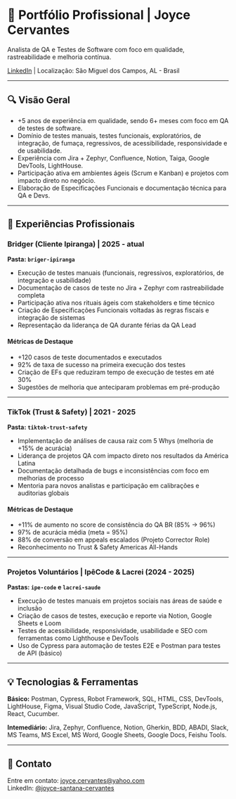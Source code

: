 # 🌟 Portfólio Profissional | Joyce Cervantes

Analista de QA e Testes de Software com foco em qualidade, rastreabilidade e melhoria contínua.

[LinkedIn](https://www.linkedin.com/in/joyce-santana-cervantes/) | Localização: São Miguel dos Campos, AL - Brasil

---

## 🔍 Visão Geral

- +5 anos de experiência em qualidade, sendo 6+ meses com foco em QA de testes de software.
- Domínio de testes manuais, testes funcionais, exploratórios, de integração, de fumaça, regressivos, de acessibilidade, responsividade e de usabilidade.
- Experiência com Jira + Zephyr, Confluence, Notion, Taiga, Google DevTools, LightHouse.
- Participação ativa em ambientes ágeis (Scrum e Kanban) e projetos com impacto direto no negócio.
- Elaboração de Especificações Funcionais e documentação técnica para QA e Devs.

---

## 📁 Experiências Profissionais

### Bridger (Cliente Ipiranga) | 2025 - atual

**Pasta: `briger-ipiranga`**

- Execução de testes manuais (funcionais, regressivos, exploratórios, de integração e usabilidade)
- Documentação de casos de teste no Jira + Zephyr com rastreabilidade completa
- Participação ativa nos rituais ágeis com stakeholders e time técnico
- Criação de Especificações Funcionais voltadas às regras fiscais e integração de sistemas
- Representação da liderança de QA durante férias da QA Lead

#### Métricas de Destaque

- +120 casos de teste documentados e executados
- 92% de taxa de sucesso na primeira execução dos testes
- Criação de EFs que reduziram tempo de execução de testes em até 30%
- Sugestões de melhoria que anteciparam problemas em pré-produção

---

### TikTok (Trust & Safety) | 2021 - 2025

**Pasta: `tiktok-trust-safety`**

- Implementação de análises de causa raiz com 5 Whys (melhoria de +15% de acurácia)
- Liderança de projetos QA com impacto direto nos resultados da América Latina
- Documentação detalhada de bugs e inconsistências com foco em melhorias de processo
- Mentoria para novos analistas e participação em calibrações e auditorias globais

#### Métricas de Destaque

- +11% de aumento no score de consistência do QA BR (85% → 96%)
- 97% de acurácia média (meta = 95%)
- 88% de conversão em appeals escalados (Projeto Corrector Role)
- Reconhecimento no Trust & Safety Americas All-Hands

---

### Projetos Voluntários | IpêCode & Lacrei (2024 - 2025)

**Pastas: `ipe-code` e `lacrei-saude`**

- Execução de testes manuais em projetos sociais nas áreas de saúde e inclusão
- Criação de casos de testes, execução e reporte via Notion, Google Sheets e Loom
- Testes de acessibilidade, responsividade, usabilidade e SEO com ferramentas como Lighthouse e DevTools
- Uso de Cypress para automação de testes E2E e Postman para testes de API (básico)

---

## 💡 Tecnologias & Ferramentas

**Básico:** Postman, Cypress, Robot Framework, SQL, HTML, CSS, DevTools, LightHouse, Figma, Visual Studio Code, JavaScript, TypeScript, Node.js, React, Cucumber.

**Intemediário:** Jira, Zephyr, Confluence, Notion, Gherkin, BDD, ABADI, Slack, MS Teams, MS Excel, MS Word, Google Sheets, Google Docs, Feishu Tools.

---

## 🔗 Contato

Entre em contato: [joyce.cervantes@yahoo.com](mailto:joyce.cervantes@yahoo.com)  
LinkedIn: [@joyce-santana-cervantes](https://www.linkedin.com/in/joyce-santana-cervantes/)
